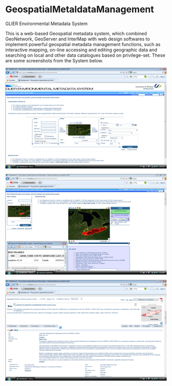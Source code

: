 # GeospatialMetaldataManagement
GLIER Environmental Metadata System

This is a web-based Geospatial metadata system, which combined GeoNetwork, GeoServer and InterMap with web design softwares to implement powerful geospatial metadata management functions, such as interactive mapping, on-line accessing and editing geographic data and searching on local and other data catalogues based on privilege-set. 
These are some screenshots from the System below.


![ScreenShot](https://github.com/Chen-Lynn/GeospatialMetaldataManagement/raw/master/images/GeoNetwork1.png)


![ScreenShot](https://github.com/Chen-Lynn/GeospatialMetaldataManagement/raw/master/images/InteractiveMap.png)


![ScreenShot](https://github.com/Chen-Lynn/GeospatialMetaldataManagement/raw/master/images/SearchMetadata.png)
